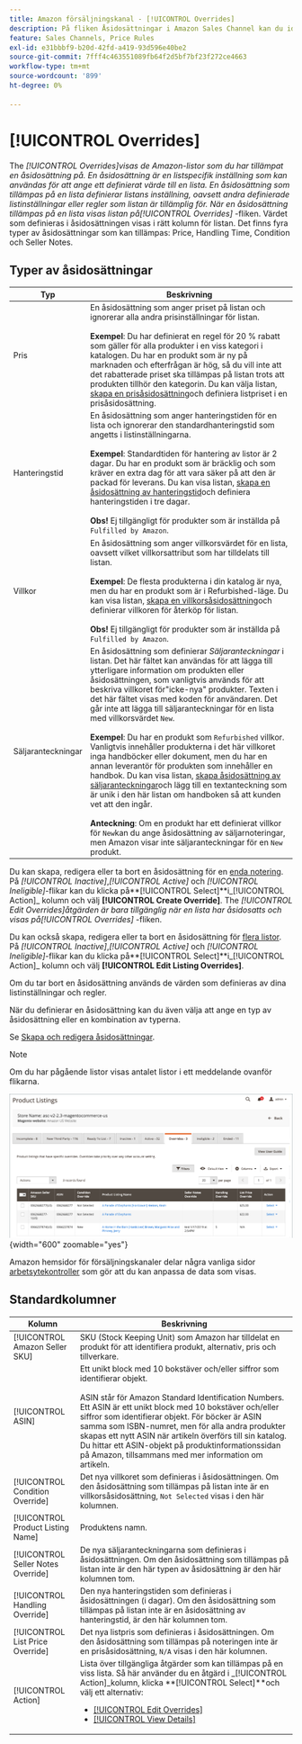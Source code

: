 ```yaml
---
title: Amazon försäljningskanal - [!UICONTROL Overrides]
description: På fliken Åsidosättningar i Amazon Sales Channel kan du identifiera och hantera hur du tillämpar åsidosättningar i dina Amazon-listor.
feature: Sales Channels, Price Rules
exl-id: e31bbbf9-b20d-42fd-a419-93d596e40be2
source-git-commit: 7fff4c463551089fb64f2d5bf7bf23f272ce4663
workflow-type: tm+mt
source-wordcount: '899'
ht-degree: 0%

---
```


# [!UICONTROL Overrides]

The _[!UICONTROL Overrides]_visas de Amazon-listor som du har tillämpat en åsidosättning på. En åsidosättning är en listspecifik inställning som kan användas för att ange ett definierat värde till en lista. En åsidosättning som tillämpas på en lista definierar listans inställning, oavsett andra definierade listinställningar eller regler som listan är tillämplig för. När en åsidosättning tillämpas på en lista visas listan på_[!UICONTROL Overrides]_ -fliken. Värdet som definieras i åsidosättningen visas i rätt kolumn för listan. Det finns fyra typer av åsidosättningar som kan tillämpas: Price, Handling Time, Condition och Seller Notes.

## Typer av åsidosättningar

| Typ | Beskrivning |
|---------------|----------------------------------------------------------------------------------------------------------------------------------------------------------------------------------------------------------------------------------------------------------------------------------------------------------------------------------------------------------------------------------------------------------------------------------------------------------------------------------------------------------------------------------------------------------------------------------------------------------------------------------------------------------------------------------------------------------------------------------------------------------------------------------------------------------------------------------------------------------------------------------------------------------------------------------------------------------------------------------------------------------------------------------|
| Pris | En åsidosättning som anger priset på listan och ignorerar alla andra prisinställningar för listan. <br><br>**Exempel**: Du har definierat en regel för 20 % rabatt som gäller för alla produkter i en viss kategori i katalogen. Du har en produkt som är ny på marknaden och efterfrågan är hög, så du vill inte att det rabatterade priset ska tillämpas på listan trots att produkten tillhör den kategorin. Du kan välja listan, [skapa en prisåsidosättning](./creating-editing-overrides.md#edit-override-single-listing)och definiera listpriset i en prisåsidosättning. |
| Hanteringstid | En åsidosättning som anger hanteringstiden för en lista och ignorerar den standardhanteringstid som angetts i listinställningarna.<br><br>**Exempel**: Standardtiden för hantering av listor är 2 dagar. Du har en produkt som är bräcklig och som kräver en extra dag för att vara säker på att den är packad för leverans. Du kan visa listan, [skapa en åsidosättning av hanteringstid](./creating-editing-overrides.md#edit-override-single-listing)och definiera hanteringstiden i tre dagar.<br><br>**Obs!** Ej tillgängligt för produkter som är inställda på `Fulfilled by Amazon`. |
| Villkor | En åsidosättning som anger villkorsvärdet för en lista, oavsett vilket villkorsattribut som har tilldelats till listan.<br><br>**Exempel**: De flesta produkterna i din katalog är nya, men du har en produkt som är i Refurbished-läge. Du kan visa listan, [skapa en villkorsåsidosättning](./creating-editing-overrides.md#edit-override-single-listing)och definierar villkoren för återköp för listan.<br><br>**Obs!** Ej tillgängligt för produkter som är inställda på `Fulfilled by Amazon`. |
| Säljaranteckningar | En åsidosättning som definierar _Säljaranteckningar_ i listan. Det här fältet kan användas för att lägga till ytterligare information om produkten eller åsidosättningen, som vanligtvis används för att beskriva villkoret för&quot;icke-nya&quot; produkter. Texten i det här fältet visas med koden för användaren. Det går inte att lägga till säljaranteckningar för en lista med villkorsvärdet `New`. <br><br>**Exempel**: Du har en produkt som `Refurbished` villkor. Vanligtvis innehåller produkterna i det här villkoret inga handböcker eller dokument, men du har en annan leverantör för produkten som innehåller en handbok. Du kan visa listan, [skapa åsidosättning av säljaranteckningar](./creating-editing-overrides.md#edit-override-single-listing)och lägg till en textanteckning som är unik i den här listan om handboken så att kunden vet att den ingår.<br><br>**Anteckning**: Om en produkt har ett definierat villkor för `New`kan du ange åsidosättning av säljarnoteringar, men Amazon visar inte säljaranteckningar för en `New` produkt. |

Du kan skapa, redigera eller ta bort en åsidosättning för en [enda notering](./creating-editing-overrides.md#edit-override-single-listing). På _[!UICONTROL Inactive]_,_[!UICONTROL Active]_ och _[!UICONTROL Ineligible]_-flikar kan du klicka på&#x200B;**[!UICONTROL Select]**i_[!UICONTROL Action]_ kolumn och välj **[!UICONTROL Create Override]**. The _[!UICONTROL Edit Overrides]_åtgärden är bara tillgänglig när en lista har åsidosatts och visas på_[!UICONTROL Overrides]_ -fliken.

Du kan också skapa, redigera eller ta bort en åsidosättning för [flera listor](./creating-editing-overrides.md#edit-override-multiple-listings). På _[!UICONTROL Inactive]_,_[!UICONTROL Active]_ och _[!UICONTROL Ineligible]_-flikar kan du klicka på&#x200B;**[!UICONTROL Select]**i_[!UICONTROL Action]_ kolumn och välj **[!UICONTROL Edit Listing Overrides]**.

Om du tar bort en åsidosättning används de värden som definieras av dina listinställningar och regler.

När du definierar en åsidosättning kan du även välja att ange en typ av åsidosättning eller en kombination av typerna.

Se [Skapa och redigera åsidosättningar](./creating-editing-overrides.md).

>[!NOTE]
>
>Om du har pågående listor visas antalet listor i ett meddelande ovanför flikarna.

![Fliken Åsidosättningar](assets/amazon-overrides.png){width="600" zoomable="yes"}

Amazon hemsidor för försäljningskanaler delar några vanliga sidor [arbetsytekontroller](./workspace-controls.md) som gör att du kan anpassa de data som visas.

## Standardkolumner

| Kolumn | Beskrivning |
|------------------------------------|------------------------------------------------------------------------------------------------------------------------------------------------------------------------------------------------------------------------------------------------------------------------------------------------------------------------------------------------------------------------------------------------------------------------------------------------------------------------------------|
| [!UICONTROL Amazon Seller SKU] | SKU (Stock Keeping Unit) som Amazon har tilldelat en produkt för att identifiera produkt, alternativ, pris och tillverkare. |
| [!UICONTROL ASIN] | Ett unikt block med 10 bokstäver och/eller siffror som identifierar objekt.<br><br>ASIN står för Amazon Standard Identification Numbers. Ett ASIN är ett unikt block med 10 bokstäver och/eller siffror som identifierar objekt. För böcker är ASIN samma som ISBN-numret, men för alla andra produkter skapas ett nytt ASIN när artikeln överförs till sin katalog. Du hittar ett ASIN-objekt på produktinformationssidan på Amazon, tillsammans med mer information om artikeln. |
| [!UICONTROL Condition Override] | Det nya villkoret som definieras i åsidosättningen. Om den åsidosättning som tillämpas på listan inte är en villkorsåsidosättning, `Not Selected` visas i den här kolumnen. |
| [!UICONTROL Product Listing Name] | Produktens namn. |
| [!UICONTROL Seller Notes Override] | De nya säljaranteckningarna som definieras i åsidosättningen. Om den åsidosättning som tillämpas på listan inte är den här typen av åsidosättning är den här kolumnen tom. |
| [!UICONTROL Handling Override] | Den nya hanteringstiden som definieras i åsidosättningen (i dagar). Om den åsidosättning som tillämpas på listan inte är en åsidosättning av hanteringstid, är den här kolumnen tom. |
| [!UICONTROL List Price Override] | Det nya listpris som definieras i åsidosättningen. Om den åsidosättning som tillämpas på noteringen inte är en prisåsidosättning, `N/A` visas i den här kolumnen. |
| [!UICONTROL Action] | Lista över tillgängliga åtgärder som kan tillämpas på en viss lista. Så här använder du en åtgärd i _[!UICONTROL Action]_kolumn, klicka **[!UICONTROL Select]**och välj ett alternativ:<ul><li>[[!UICONTROL Edit Overrides]](./creating-editing-overrides.md#edit-override-single-listing)</li><li>[[!UICONTROL View Details]](./product-listing-details.md)</li></ul> |
